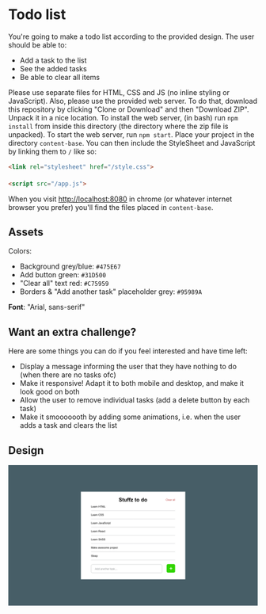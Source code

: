 # Todo list

You're going to make a todo list according to the provided design. The user should be able to:
- Add a task to the list
- See the added tasks
- Be able to clear all items

Please use separate files for HTML, CSS and JS (no inline styling or JavaScript). Also, please use
the provided web server. To do that, download this repository by clicking "Clone or Download" and
then "Download ZIP". Unpack it in a nice location.
To install the web server, (in bash) run `npm install` from inside this directory
(the directory where the zip file is unpacked). To start the web server, run `npm start`.
Place your project in the directory `content-base`. You can then include the StyleSheet and
JavaScript by linking them to `/` like so:

```html
<link rel="stylesheet" href="/style.css">

<script src="/app.js">
```

When you visit [http://localhost:8080](http://localhost:8080) in chrome (or whatever internet
browser you prefer) you'll find the files placed in `content-base`.

## Assets

Colors:

- Background grey/blue: `#475E67`
- Add button green: `#31D500`
- "Clear all" text red: `#C75959`
- Borders & "Add another task" placeholder grey: `#95989A`

**Font**: "Arial, sans-serif"

## Want an extra challenge?

Here are some things you can do if you feel interested and have time left:

- Display a message informing the user that they have nothing to do (when there are no tasks ofc)
- Make it responsive! Adapt it to both mobile and desktop, and make it look good on both
- Allow the user to remove individual tasks (add a delete button by each task)
- Make it smooooooth by adding some animations, i.e. when the user adds a task and clears the list

## Design

![Todo list design](https://raw.githubusercontent.com/orten-io/assignment-1-todo-list/master/design.png)
